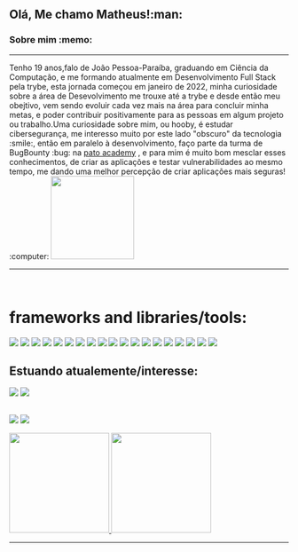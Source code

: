 <h2>Olá, Me chamo Matheus!:man: </h2>

<h3>Sobre mim :memo:</h3> <hr>
Tenho 19 anos,falo de João Pessoa-Paraíba, graduando em Ciência da Computação, e me formando atualmente em Desenvolvimento Full Stack pela trybe,
esta jornada começou em janeiro de 2022, minha curiosidade sobre a área de Desevolvimento me trouxe até a trybe e desde então meu obejtivo, vem sendo 
evoluir cada vez mais na área para concluir minha metas, e poder contribuir positivamente para as pessoas em algum projeto ou trabalho.Uma curiosidade sobre mim, ou hooby, é estudar cibersegurança, me interesso muito por este lado "obscuro" da tecnologia :smile:, então em paralelo à desenvolvimento, faço parte da turma de BugBounty :bug: na <a href='https://www.instagram.com/patoacademy/' target="_blank">pato academy</a> , e para mim é muito bom mesclar esses conhecimentos, de criar as aplicações e testar vulnerabilidades ao mesmo tempo, me dando uma melhor percepção de criar aplicações mais seguras! :computer:
 
<img display: block heigth="150" width="150" src="https://media.giphy.com/media/3oriNLx3dUqFgVi86I/giphy.gif">
<hr>

<div style="display: inline_block"><br>
 <h1>frameworks and libraries/tools:</h1>
  <img src="https://img.shields.io/badge/Linux-FCC624?style=for-the-badge&logo=linux&logoColor=black" />
  <img src="https://img.shields.io/badge/git-%23121011.svg?style=for-the-badge&logo=git&logoColor=red"/>
  <img src="https://img.shields.io/badge/github-%23121011.svg?style=for-the-badge&logo=github&logoColor=white"/>
  <img src="https://img.shields.io/badge/javascript-%23323330.svg?style=for-the-badge&logo=javascript&logoColor=%23F7DF1E">
  <img src="https://img.shields.io/badge/css3-%231572B6.svg?style=for-the-badge&logo=css3&logoColor=white">
  <img src="https://img.shields.io/badge/html5-%23E34F26.svg?style=for-the-badge&logo=html5&logoColor=white">
 <img src="https://img.shields.io/badge/react-%2320232a.svg?style=for-the-badge&logo=react&logoColor=%2361DAFB" />
 <img src="https://img.shields.io/badge/redux-%23593d88.svg?style=for-the-badge&logo=redux&logoColor=white" />
 <img src="https://img.shields.io/badge/tailwindcss-%2338B2AC.svg?style=for-the-badge&logo=tailwind-css&logoColor=white" />
 <img src="https://img.shields.io/badge/-jest-%23C21325?style=for-the-badge&logo=jest&logoColor=white" />
 <img src="https://img.shields.io/badge/express-%23121011.svg?style=for-the-badge&logo=express&logoColor=green" />     
 <img src="https://img.shields.io/badge/docker-%230db7ed.svg?style=for-the-badge&logo=docker&logoColor=white" />
 <img src="https://img.shields.io/badge/mysql-%2300f.svg?style=for-the-badge&logo=mysql&logoColor=white" />
 <img src="https://img.shields.io/badge/node.js-6DA55F?style=for-the-badge&logo=node.js&logoColor=white" />
 <img src="https://img.shields.io/badge/typescript-%23007ACC.svg?style=for-the-badge&logo=typescript&logoColor=white" />
 <img src="https://img.shields.io/badge/Sequelize-52B0E7?style=for-the-badge&logo=Sequelize&logoColor=white" />
 <img src="https://img.shields.io/badge/ESLint-4B3263?style=for-the-badge&logo=eslint&logoColor=white" />
 <img src="https://img.shields.io/badge/mocha-%23121011.svg?style=for-the-badge&logo=mocha&logoColor=grown" />
 <img src="https://img.shields.io/badge/postman-%23121011.svg?style=for-the-badge&logo=postman&logoColor=orange" />
 </div>
<div>
 <h2>Estuando atualemente/interesse:</h2>
 <img src="https://img.shields.io/badge/java-%23121011.svg?style=for-the-badge&logo=java&logoColor=red" />
 <img src="https://img.shields.io/badge/typescript-%23007ACC.svg?style=for-the-badge&logo=typescript&logoColor=white" />
</div>
 
 ##
  
<div>

<a href = "mailto:matheus.gomes.santos@outlook.com"><img src="https://img.shields.io/badge/-Gmail-%23333?style=for-the-badge&logo=gmail&logoColor=white" target="_blank"></a>
<a href="https://www.linkedin.com/in/matheusgdev/" target="_blank"><img src="https://img.shields.io/badge/-LinkedIn-%230077B5?style=for-the-badge&logo=linkedin&logoColor=white" target="_blank"></a>

 <div>
  <a href="https://github.com/MatheusGomes-del">
  <img height="180em" src="https://github-readme-stats.vercel.app/api?username=MatheusGomes-del&show_icons=true&theme=gruvbox&include_all_commits=true&count_private=true"/>
  <img height="180em" src="https://github-readme-stats.vercel.app/api/top-langs/?username=MatheusGomes-del&layout=compact&langs_count=7&theme=gruvbox"/>
</div><hr>


</div>
